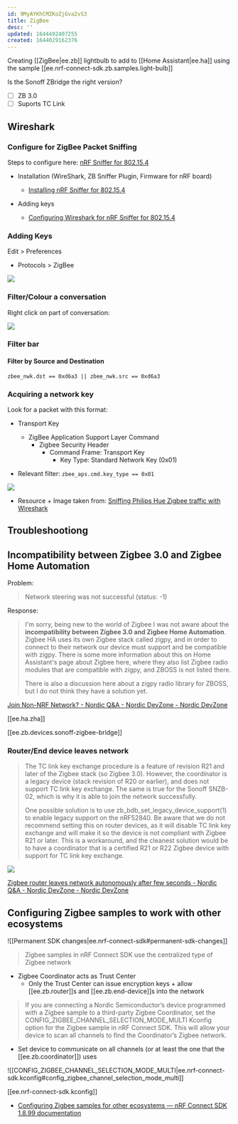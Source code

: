 ```yaml
---
id: 9MyAYKhCMZKoZjGva2vS3
title: ZigBee
desc: ''
updated: 1644492407255
created: 1644029162376
---
```


Creating [[ZigBee|ee.zb]] lightbulb to add to [[Home Assistant|ee.ha]] using the sample [[ee.nrf-connect-sdk.zb.samples.light-bulb]]

Is the Sonoff ZBridge the right version?

- [ ] ZB 3.0
- [ ] Suports TC Link

## Wireshark

### Configure for ZigBee Packet Sniffing

Steps to configure here: [nRF Sniffer for 802.15.4](https://infocenter.nordicsemi.com/topic/ug_sniffer_802154/UG/sniffer_802154/intro_802154.html)

- Installation (WireShark, ZB Sniffer Plugin, Firmware for nRF board)
  - [Installing nRF Sniffer for 802.15.4](https://infocenter.nordicsemi.com/topic/ug_sniffer_802154/UG/sniffer_802154/installing_sniffer_802154.html)

- Adding keys
  - [Configuring Wireshark for nRF Sniffer for 802.15.4](https://infocenter.nordicsemi.com/topic/ug_sniffer_802154/UG/sniffer_802154/configuring_sniffer_802154.html)


### Adding Keys

Edit > Preferences

- Protocols > ZigBee

![](assets/images/2022-02-05-17-15-14.png)

### Filter/Colour a conversation

Right click on part of conversation:

![](assets/images/2022-02-05-17-37-02.png)

### Filter bar

#### Filter by Source and Destination

`zbee_nwk.dst == 0xd6a3 || zbee_nwk.src == 0xd6a3`

### Acquiring a network key

Look for a packet with this format:

- Transport Key
  - ZigBee Application Support Layer Command
    - Zigbee Security Header
      - Command Frame: Transport Key
        - Key Type: Standard Network Key (0x01)

- Relevant filter: `zbee_aps.cmd.key_type == 0x01`

![](assets/images/2022-02-05-18-15-15.png)

- Resource + Image taken from: [Sniffing Philips Hue Zigbee traffic with Wireshark](https://www.hal9k.dk/sniffing-philips-hue-zigbee-traffic-with-wireshark/)

## Troubleshootiong


## Incompatibility between Zigbee 3.0 and Zigbee Home Automation

Problem:

> Network steering was not successful (status: -1)

Response:

> I'm sorry, being new to the world of Zigbee I was not aware about the **incompatibility between Zigbee 3.0 and Zigbee Home Automation**. Zigbee HA uses its own Zigbee stack called zigpy, and in order to connect to their network our device must support and be compatible with zigpy. There is some more information about this on Home Assistant's page about Zigbee here, where they also list Zigbee radio modules that are compatible with zigpy, and ZBOSS is not listed there.
>
> There is also a discussion here about a zigpy radio library for ZBOSS, but I do not think they have a solution yet.


[Join Non-NRF Network? - Nordic Q&amp;A - Nordic DevZone - Nordic DevZone](https://devzone.nordicsemi.com/f/nordic-q-a/75186/join-non-nrf-network/310375#310375)

[[ee.ha.zha]]

[[ee.zb.devices.sonoff-zigbee-bridge]]

### Router/End device leaves network

> The TC link key exchange procedure is a feature of revision R21 and later of the Zigbee stack (so Zigbee 3.0). However, the coordinator is a legacy device (stack revision of R20 or earlier), and does not support TC link key exchange. The same is true for the Sonoff SNZB-02, which is why it is able to join the network successfully.
>
> One possible solution is to use zb_bdb_set_legacy_device_support(1) to enable legacy support on the nRF52840. Be aware that we do not recommend setting this on router devices, as it will disable TC link key exchange and will make it so the device is not compliant with Zigbee R21 or later. This is a workaround, and the cleanest solution would be to have a coordinator that is a certified R21 or R22 Zigbee device with support for TC link key exchange.


![](assets/images/2022-02-05-17-38-51.png)

[Zigbee router leaves network autonomously after few seconds - Nordic Q&amp;A - Nordic DevZone - Nordic DevZone](https://devzone.nordicsemi.com/f/nordic-q-a/83640/zigbee-router-leaves-network-autonomously-after-few-seconds)

## Configuring Zigbee samples to work with other ecosystems

![[Permanent SDK changes|ee.nrf-connect-sdk#permanent-sdk-changes]]

> Zigbee samples in nRF Connect SDK use the centralized type of Zigbee network

- Zigbee Coordinator acts as Trust Center
  - Only the Trust Center can issue encryption keys + allow [[ee.zb.router]]s and [[ee.zb.end-device]]s into the network

> If you are connecting a Nordic Semiconductor’s device programmed with a Zigbee sample to a third-party Zigbee Coordinator, set the CONFIG_ZIGBEE_CHANNEL_SELECTION_MODE_MULTI Kconfig option for the Zigbee sample in nRF Connect SDK. This will allow your device to scan all channels to find the Coordinator’s Zigbee network.

- Set device to communicate on all channels (or at least the one that the [[ee.zb.coordinator]]) uses

![[CONFIG_ZIGBEE_CHANNEL_SELECTION_MODE_MULTI|ee.nrf-connect-sdk.kconfig#config_zigbee_channel_selection_mode_multi]]

[[ee.nrf-connect-sdk.kconfig]]

- [Configuring Zigbee samples for other ecosystems &mdash; nRF Connect SDK 1.8.99 documentation](https://developer.nordicsemi.com/nRF_Connect_SDK/doc/latest/nrf/ug_zigbee_other_ecosystems.html#ug-zigbee-other-ecosystems)
